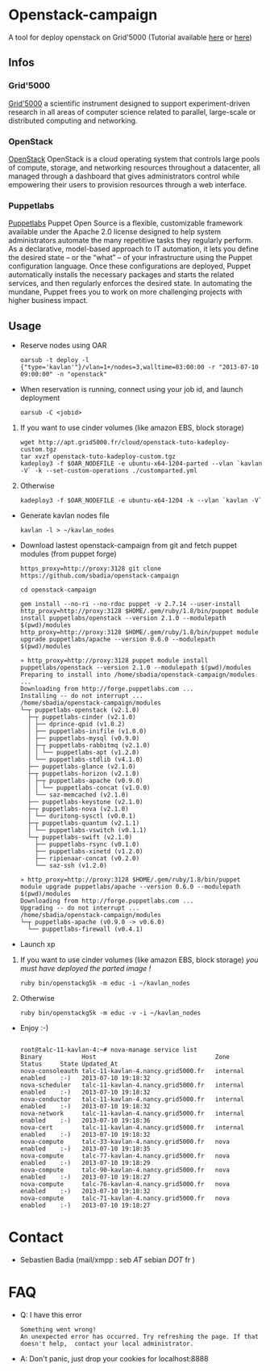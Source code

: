 # Openstack-campaign

A tool for deploy openstack on Grid'5000 (Tutorial available [here](https://www.grid5000.fr/mediawiki/index.php/OpenStack) or [here](https://www.grid5000.fr/mediawiki/index.php/Deploying_OpenStack_using_KaVLAN))

## Infos

### Grid'5000

[Grid'5000](https://www.grid5000.fr/) a scientific instrument designed to support experiment-driven research in all areas of computer science related to parallel, large-scale or
distributed computing and networking.

### OpenStack

[OpenStack](http://www.openstack.org) OpenStack is a cloud operating system that controls large pools of compute, storage, and networking resources throughout a datacenter, all managed through a dashboard that gives administrators control while empowering their users to provision resources through a web interface.

### Puppetlabs

[Puppetlabs](http://www.puppetlabs.org) Puppet Open Source is a flexible, customizable framework available under the Apache 2.0 license designed to help system administrators automate the many repetitive tasks they regularly perform. As a declarative, model-based approach to IT automation, it lets you define the desired state – or the “what” – of your infrastructure using the Puppet configuration language. Once these configurations are deployed, Puppet automatically installs the necessary packages and starts the related services, and then regularly enforces the desired state. In automating the mundane, Puppet frees you to work on more challenging projects with higher business impact.

## Usage

* Reserve nodes using OAR

    ```
    oarsub -t deploy -l {"type='kavlan'"}/vlan=1+/nodes=3,walltime=03:00:00 -r "2013-07-10 09:00:00" -n "openstack"
    ```

* When reservation is running, connect using your job id, and launch deployment

    ```
    oarsub -C <jobid>
    ```

1. If you want to use cinder volumes (like amazon EBS, block storage)

    ```
    wget http://apt.grid5000.fr/cloud/openstack-tuto-kadeploy-custom.tgz
    tar xvzf openstack-tuto-kadeploy-custom.tgz
    kadeploy3 -f $OAR_NODEFILE -e ubuntu-x64-1204-parted --vlan `kavlan -V` -k --set-custom-operations ./customparted.yml
    ```

2. Otherwise

    ```
    kadeploy3 -f $OAR_NODEFILE -e ubuntu-x64-1204 -k --vlan `kavlan -V`
    ```

* Generate kavlan nodes file

    ```
    kavlan -l > ~/kavlan_nodes
    ```

* Download lastest openstack-campaign from git and fetch puppet modules (from puppet forge)
    ```
    https_proxy=http://proxy:3128 git clone https://github.com/sbadia/openstack-campaign
    ```
    ```
    cd openstack-campaign
    ```
    ```
    gem install --no-ri --no-rdoc puppet -v 2.7.14 --user-install
    http_proxy=http://proxy:3128 $HOME/.gem/ruby/1.8/bin/puppet module install puppetlabs/openstack --version 2.1.0 --modulepath $(pwd)/modules
    http_proxy=http://proxy:3128 $HOME/.gem/ruby/1.8/bin/puppet module upgrade puppetlabs/apache --version 0.6.0 --modulepath $(pwd)/modules
    ```

    ```
    » http_proxy=http://proxy:3128 puppet module install puppetlabs/openstack --version 2.1.0 --modulepath $(pwd)/modules
    Preparing to install into /home/sbadia/openstack-campaign/modules ...
    Downloading from http://forge.puppetlabs.com ...
    Installing -- do not interrupt ...
    /home/sbadia/openstack-campaign/modules
    └─┬ puppetlabs-openstack (v2.1.0)
      ├─┬ puppetlabs-cinder (v2.1.0)
      │ ├── dprince-qpid (v1.0.2)
      │ ├── puppetlabs-inifile (v1.0.0)
      │ ├── puppetlabs-mysql (v0.9.0)
      │ ├─┬ puppetlabs-rabbitmq (v2.1.0)
      │ │ └── puppetlabs-apt (v1.2.0)
      │ └── puppetlabs-stdlib (v4.1.0)
      ├── puppetlabs-glance (v2.1.0)
      ├─┬ puppetlabs-horizon (v2.1.0)
      │ ├─┬ puppetlabs-apache (v0.9.0)
      │ │ └── puppetlabs-concat (v1.0.0)
      │ └── saz-memcached (v2.1.0)
      ├── puppetlabs-keystone (v2.1.0)
      ├─┬ puppetlabs-nova (v2.1.0)
      │ └── duritong-sysctl (v0.0.1)
      ├─┬ puppetlabs-quantum (v2.1.1)
      │ └── puppetlabs-vswitch (v0.1.1)
      └─┬ puppetlabs-swift (v2.1.0)
        ├── puppetlabs-rsync (v0.1.0)
        ├── puppetlabs-xinetd (v1.2.0)
        ├── ripienaar-concat (v0.2.0)
        └── saz-ssh (v1.2.0)

    » http_proxy=http://proxy:3128 $HOME/.gem/ruby/1.8/bin/puppet module upgrade puppetlabs/apache --version 0.6.0 --modulepath $(pwd)/modules
    Downloading from http://forge.puppetlabs.com ...
    Upgrading -- do not interrupt ...
    /home/sbadia/openstack-campaign/modules
    └─┬ puppetlabs-apache (v0.9.0 -> v0.6.0)
      └── puppetlabs-firewall (v0.4.1)

    ```

* Launch xp

1. If you want to use cinder volumes (like amazon EBS, block storage) *you must have deployed the parted image !*

    ```
    ruby bin/openstackg5k -m educ -i ~/kavlan_nodes
    ```

2. Otherwise

    ```
    ruby bin/openstackg5k -m educ -v -i ~/kavlan_nodes
    ```

* Enjoy :-)

    ```

    root@talc-11-kavlan-4:~# nova-manage service list
    Binary           Host                                 Zone             Status     State Updated_At
    nova-consoleauth talc-11-kavlan-4.nancy.grid5000.fr   internal         enabled    :-)   2013-07-10 19:18:32
    nova-scheduler   talc-11-kavlan-4.nancy.grid5000.fr   internal         enabled    :-)   2013-07-10 19:18:32
    nova-conductor   talc-11-kavlan-4.nancy.grid5000.fr   internal         enabled    :-)   2013-07-10 19:18:32
    nova-network     talc-11-kavlan-4.nancy.grid5000.fr   internal         enabled    :-)   2013-07-10 19:18:36
    nova-cert        talc-11-kavlan-4.nancy.grid5000.fr   internal         enabled    :-)   2013-07-10 19:18:32
    nova-compute     talc-33-kavlan-4.nancy.grid5000.fr   nova             enabled    :-)   2013-07-10 19:18:35
    nova-compute     talc-77-kavlan-4.nancy.grid5000.fr   nova             enabled    :-)   2013-07-10 19:18:29
    nova-compute     talc-90-kavlan-4.nancy.grid5000.fr   nova             enabled    :-)   2013-07-10 19:18:27
    nova-compute     talc-76-kavlan-4.nancy.grid5000.fr   nova             enabled    :-)   2013-07-10 19:18:32
    nova-compute     talc-71-kavlan-4.nancy.grid5000.fr   nova             enabled    :-)   2013-07-10 19:18:27
    ```
# Contact

* Sebastien Badia (mail/xmpp : seb _AT_ sebian _DOT_ fr )


# FAQ

* Q: I have this error

      Something went wrong!
      An unexpected error has occurred. Try refreshing the page. If that doesn't help,  contact your local administrator.

* A: Don't panic, just drop your cookies for localhost:8888
